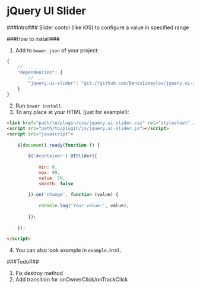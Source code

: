 jQuery UI Slider
================

###Intro###
Slider contol (like iOS) to configure a value in specified range


###How to install###
1. Add to `bower.json` of your project:
```javascript
{
	// ...
	"dependencies": {
		// ...
		"jquery.ui-slider": "git://github.com/DenisIzmaylov/jquery.ui-slider.git"
	}
}
```

2. Run `bower install`.
3. To any place at your HTML (just for example!):
```html
<link href="path/to/plugin/css/jquery.ui-slider.css" rel="stylesheet" />
<script src="path/to/plugin/js/jquery.ui-slider.js"></script>
<script src="javascript">
	
	$(document).ready(function () {
		
		$('#container').UISlider({
			
            min: 0,
            max: 99,
            value: 50,
            smooth: false
 			
		}).on('change', function (value) {
			
			console.log('Your value:', value);
			
		});
	
	});
	
</script>
```
4. You can also look example in `example.html`.


###Todo###
1. Fix destroy method
2. Add transition for onOwnerClick/onTrackClick